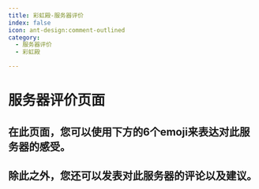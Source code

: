 ```yaml
---
title: 彩虹殿-服务器评价
index: false
icon: ant-design:comment-outlined
category:
  - 服务器评价
  - 彩虹殿

---
```


# 服务器评价页面

## 在此页面，您可以使用下方的6个emoji来表达对此服务器的感受。

## 除此之外，您还可以发表对此服务器的评论以及建议。

